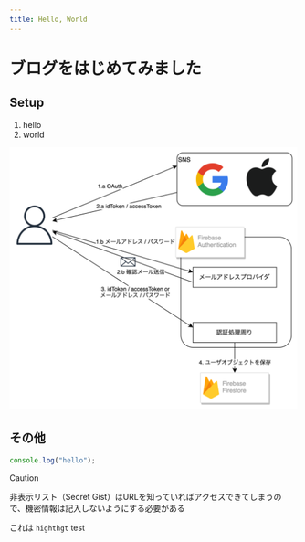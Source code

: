 ```yaml
---
title: Hello, World
---
```


# ブログをはじめてみました

## Setup

1. hello
2. world

![アプリ認証](./auth.drawio.svg)

## その他

```javascript
console.log("hello");
```

> [!Caution]
>
> 非表示リスト（Secret
> Gist）はURLを知っていればアクセスできてしまうので、機密情報は記入しないようにする必要がある

これは `highthgt` test
